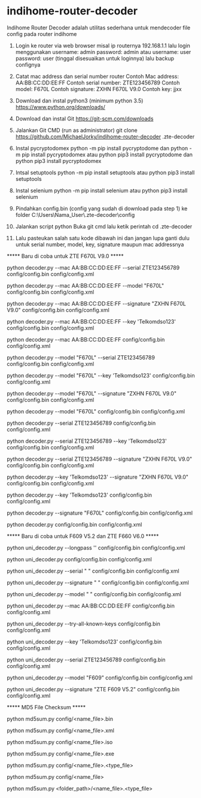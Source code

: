 # indihome-router-decoder
Indihome Router Decoder adalah utilitas sederhana untuk mendecoder file config pada router indihome

1. Login ke router via web browser misal ip routernya 192.168.1.1 lalu login menggunakan username: admin password: admin atau username: user password: user (tinggal disesuaikan untuk loginnya) lalu backup confignya

2. Catat mac address dan serial number router
Contoh Mac address: AA:BB:CC:DD:EE:FF
Contoh serial number: ZTE123456789
Contoh model: F670L
Contoh signature: ZXHN F670L V9.0
Contoh key: jjxx

4. Download dan instal python3 (minimum python 3.5)
https://www.python.org/downloads/

5. Download dan instal Git
https://git-scm.com/downloads

6. Jalankan Git CMD (run as administrator)
git clone https://github.com/MichaelJorky/indihome-router-decoder .zte-decoder

7. Instal pycryptodomex 
python -m pip install pycryptodome 
dan
python -m pip install pycryptodomex 
atau
python pip3 install pycryptodome
dan
python pip3 install pycryptodomex

8. Intsal setuptools
python -m pip install setuptools 
atau
python pip3 install setuptools

9. Instal selenium
python -m pip install selenium 
atau
python pip3 install selenium

10. Pindahkan config.bin (config yang sudah di download pada step 1) ke folder C:\Users\Nama_User\\.zte-decoder\config

11. Jalankan script python
Buka git cmd lalu ketik perintah cd .zte-decoder

12. Lalu pasteukan salah satu kode dibawah ini dan jangan lupa ganti dulu untuk serial number, model, key, signature maupun mac addressnya

***** Baru di coba untuk ZTE F670L V9.0 *****

python decoder.py --mac AA:BB:CC:DD:EE:FF --serial ZTE123456789 config/config.bin config/config.xml

python decoder.py --mac AA:BB:CC:DD:EE:FF --model "F670L" config/config.bin config/config.xml

python decoder.py --mac AA:BB:CC:DD:EE:FF --signature "ZXHN F670L V9.0" config/config.bin config/config.xml

python decoder.py --mac AA:BB:CC:DD:EE:FF --key 'Telkomdso123' config/config.bin config/config.xml

python decoder.py --mac AA:BB:CC:DD:EE:FF config/config.bin config/config.xml

python decoder.py --model "F670L" --serial ZTE123456789 config/config.bin config/config.xml

python decoder.py --model "F670L" --key 'Telkomdso123' config/config.bin config/config.xml

python decoder.py --model "F670L" --signature "ZXHN F670L V9.0" config/config.bin config/config.xml

python decoder.py --model "F670L" config/config.bin config/config.xml

python decoder.py --serial ZTE123456789 config/config.bin config/config.xml

python decoder.py --serial ZTE123456789 --key 'Telkomdso123' config/config.bin config/config.xml

python decoder.py --serial ZTE123456789 --signature "ZXHN F670L V9.0" config/config.bin config/config.xml

python decoder.py --key 'Telkomdso123' --signature "ZXHN F670L V9.0" config/config.bin config/config.xml

python decoder.py --key 'Telkomdso123' config/config.bin config/config.xml

python decoder.py --signature "F670L" config/config.bin config/config.xml

python decoder.py config/config.bin config/config.xml


***** Baru di coba untuk F609 V5.2 dan ZTE F660 V6.0 *****

python uni_decoder.py --longpass '' config/config.bin config/config.xml

python uni_decoder.py config/config.bin config/config.xml

python uni_decoder.py --serial " " config/config.bin config/config.xml

python uni_decoder.py --signature " " config/config.bin config/config.xml

python uni_decoder.py --model " " config/config.bin config/config.xml

python uni_decoder.py --mac AA:BB:CC:DD:EE:FF config/config.bin config/config.xml

python uni_decoder.py --try-all-known-keys config/config.bin config/config.xml

python uni_decoder.py --key 'Telkomdso123' config/config.bin config/config.xml

python uni_decoder.py --serial ZTE123456789 config/config.bin config/config.xml

python uni_decoder.py --model "F609" config/config.bin config/config.xml

python uni_decoder.py --signature "ZTE F609 V5.2" config/config.bin config/config.xml


***** MD5 File Checksum *****

python md5sum.py config/<name_file>.bin

python md5sum.py config/<name_file>.xml

python md5sum.py config/<name_file>.iso

python md5sum.py config/<name_file>.exe

python md5sum.py config/<name_file>.<type_file>

python md5sum.py config/<name_file>

python md5sum.py <folder_path>/<name_file>.<type_file>
